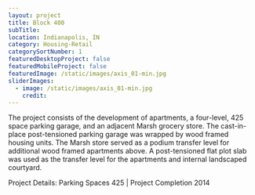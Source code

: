 ```yaml
---
layout: project
title: Block 400
subTitle:
location: Indianapolis, IN
category: Housing-Retail
categorySortNumber: 1
featuredDesktopProject: false
featuredMobileProject: false
featuredImage: /static/images/axis_01-min.jpg
sliderImages:
  - image: /static/images/axis_01-min.jpg
    credit:
---
```

The project consists of the development of apartments, a four-level, 425 space parking garage, and an adjacent Marsh grocery store. The cast-in-place post-tensioned parking garage was wrapped by wood framed housing units. The Marsh store served as a podium transfer level for additional wood framed apartments above. A post-tensioned flat plot slab was used as the transfer level for the apartments and internal landscaped courtyard.

Project Details: Parking Spaces 425 | Project Completion 2014




































